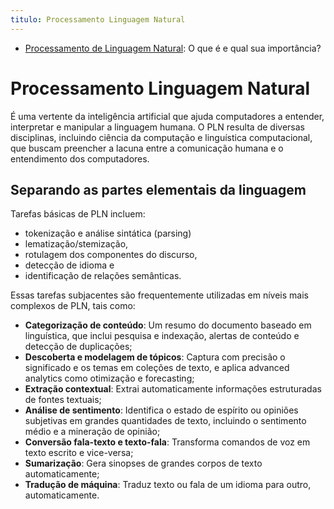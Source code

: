 ```yaml
---
titulo: Processamento Linguagem Natural
---
```

- [Processamento de Linguagem Natural](https://www.sas.com/pt_br/insights/analytics/processamento-de-linguagem-natural.html): O que é e qual sua importância?

# Processamento Linguagem Natural

É uma vertente da inteligência artificial que ajuda computadores a entender, interpretar e manipular a linguagem humana. O PLN resulta de diversas disciplinas, incluindo ciência da computação e linguística computacional, que buscam preencher a lacuna entre a comunicação humana e o entendimento dos computadores.

## Separando as partes elementais da linguagem

Tarefas básicas de PLN incluem:

- tokenização e análise sintática (parsing)
- lematização/stemização,
- rotulagem dos componentes do discurso,
- detecção de idioma e
- identificação de relações semânticas.

Essas tarefas subjacentes são frequentemente utilizadas em níveis mais complexos de PLN, tais como:

- **Categorização de conteúdo**: Um resumo do documento baseado em linguística, que inclui pesquisa e indexação, alertas de conteúdo e detecção de duplicações;
- **Descoberta e modelagem de tópicos**: Captura com precisão o significado e os temas em coleções de texto, e aplica advanced analytics como otimização e forecasting;
- **Extração contextual**: Extrai automaticamente informações estruturadas de fontes textuais;
- **Análise de sentimento**: Identifica o estado de espírito ou opiniões subjetivas em grandes quantidades de texto, incluindo o sentimento médio e a mineração de opinião;
- **Conversão fala-texto e texto-fala**: Transforma comandos de voz em texto escrito e vice-versa;
- **Sumarização**: Gera sinopses de grandes corpos de texto automaticamente;
- **Tradução de máquina**: Traduz texto ou fala de um idioma para outro, automaticamente.
